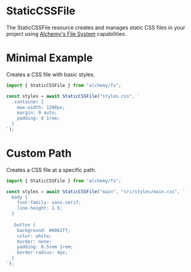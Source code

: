 # StaticCSSFile

The StaticCSSFile resource creates and manages static CSS files in your project using [Alchemy's File System](https://alchemy.run/docs/concepts/state.md) capabilities.

# Minimal Example

Creates a CSS file with basic styles.

```ts
import { StaticCSSFile } from "alchemy/fs";

const styles = await StaticCSSFile("styles.css", `
  .container {
    max-width: 1200px;
    margin: 0 auto;
    padding: 0 1rem;
  }
`);
```

# Custom Path

Creates a CSS file at a specific path.

```ts
import { StaticCSSFile } from "alchemy/fs";

const styles = await StaticCSSFile("main", "src/styles/main.css", `
  body {
    font-family: sans-serif;
    line-height: 1.5;
  }
  
  .button {
    background: #0062ff;
    color: white;
    border: none;
    padding: 0.5rem 1rem;
    border-radius: 4px;
  }
`);
```